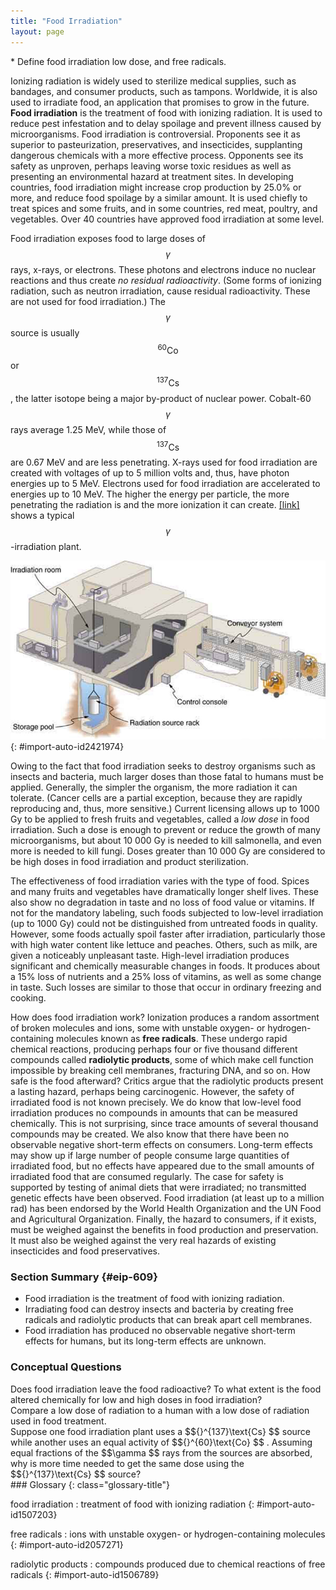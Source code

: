 ```yaml
---
title: "Food Irradiation"
layout: page
---
```


<div class="abstract" markdown="1">
* Define food irradiation low dose, and free radicals.
</div>

Ionizing radiation is widely used to sterilize medical supplies, such as bandages, and consumer products, such as tampons. Worldwide, it is also used to irradiate food, an application that promises to grow in the future. **Food irradiation** is the treatment of food with ionizing radiation. It is used to reduce pest infestation and to delay spoilage and prevent illness caused by microorganisms. Food irradiation is controversial. Proponents see it as superior to pasteurization, preservatives, and insecticides, supplanting dangerous chemicals with a more effective process. Opponents see its safety as unproven, perhaps leaving worse toxic residues as well as presenting an environmental hazard at treatment sites. In developing countries, food irradiation might increase crop production by 25.0% or more, and reduce food spoilage by a similar amount. It is used chiefly to treat spices and some fruits, and in some countries, red meat, poultry, and vegetables. Over 40 countries have approved food irradiation at some level.

Food irradiation exposes food to large doses of  $$\gamma  $$
 rays, x-rays, or electrons. These photons and electrons induce no nuclear reactions and thus create *no residual radioactivity*. (Some forms of ionizing radiation, such as neutron irradiation, cause residual radioactivity. These are not used for food irradiation.) The  $$\gamma  $$
 source is usually  $${}^{60}\text{Co} $$
 or  $${}^{137}\text{Cs} $$ ,
 the latter isotope being a major by-product of nuclear power. Cobalt-60  $$\gamma  $$
 rays average 1.25 MeV, while those of  $${}^{137}\text{Cs} $$
 are 0.67 MeV and are less penetrating. X-rays used for food irradiation are created with voltages of up to 5 million volts and, thus, have photon energies up to 5 MeV. Electrons used for food irradiation are accelerated to energies up to 10 MeV. The higher the energy per particle, the more penetrating the radiation is and the more ionization it can create. [\[link\]](#import-auto-id2421974) shows a typical  $$\gamma  $$
-irradiation plant.

![Figure shows a food irradiation plant with conveyor system that moves the food packages through the irradiation room. The radiation source rack is lowered into a deep storage pool of water.](../resources/Figure_33_04_01a.jpg "A food irradiation plant has a conveyor system to pass items through an intense radiation field behind thick shielding walls. The \( \gamma \) source is lowered into a deep pool of water for safe storage when not in use. Exposure times of up to an hour expose food to doses up to \( 10^{4} \text{Gy} \). "){: #import-auto-id2421974}

Owing to the fact that food irradiation seeks to destroy organisms such as insects and bacteria, much larger doses than those fatal to humans must be applied. Generally, the simpler the organism, the more radiation it can tolerate. (Cancer cells are a partial exception, because they are rapidly reproducing and, thus, more sensitive.) Current licensing allows up to 1000 Gy to be applied to fresh fruits and vegetables, called a *low dose*  in food irradiation. Such a dose is enough to prevent or reduce the growth of many microorganisms, but about 10 000 Gy is needed to kill salmonella, and even more is needed to kill fungi. Doses greater than 10 000 Gy are considered to be high doses in food irradiation and product sterilization.

The effectiveness of food irradiation varies with the type of food. Spices and many fruits and vegetables have dramatically longer shelf lives. These also show no degradation in taste and no loss of food value or vitamins. If not for the mandatory labeling, such foods subjected to low-level irradiation (up to 1000 Gy) could not be distinguished from untreated foods in quality. However, some foods actually spoil faster after irradiation, particularly those with high water content like lettuce and peaches. Others, such as milk, are given a noticeably unpleasant taste. High-level irradiation produces significant and chemically measurable changes in foods. It produces about a 15% loss of nutrients and a 25% loss of vitamins, as well as some change in taste. Such losses are similar to those that occur in ordinary freezing and cooking.

How does food irradiation work? Ionization produces a random assortment of broken molecules and ions, some with unstable oxygen- or hydrogen-containing molecules known as **free radicals**. These undergo rapid chemical reactions, producing perhaps four or five thousand different compounds called **radiolytic products**, some of which make cell function impossible by breaking cell membranes, fracturing DNA, and so on. How safe is the food afterward? Critics argue that the radiolytic products present a lasting hazard, perhaps being carcinogenic. However, the safety of irradiated food is not known precisely. We do know that low-level food irradiation produces no compounds in amounts that can be measured chemically. This is not surprising, since trace amounts of several thousand compounds may be created. We also know that there have been no observable negative short-term effects on consumers. Long-term effects may show up if large number of people consume large quantities of irradiated food, but no effects have appeared due to the small amounts of irradiated food that are consumed regularly. The case for safety is supported by testing of animal diets that were irradiated; no transmitted genetic effects have been observed. Food irradiation (at least up to a million rad) has been endorsed by the World Health Organization and the UN Food and Agricultural Organization. Finally, the hazard to consumers, if it exists, must be weighed against the benefits in food production and preservation. It must also be weighed against the very real hazards of existing insecticides and food preservatives.

### Section Summary   {#eip-609}

* Food irradiation is the treatment of food with ionizing radiation.
* Irradiating food can destroy insects and bacteria by creating free radicals and radiolytic products that can break apart cell membranes.
* Food irradiation has produced no observable negative short-term effects for humans, but its long-term effects are unknown.

### Conceptual Questions

<div class="exercise" data-element-type="conceptual-questions">
<div class="problem" markdown="1">
Does food irradiation leave the food radioactive? To what extent is the food altered chemically for low and high doses in food irradiation?

</div>
</div>

<div class="exercise" data-element-type="conceptual-questions">
<div class="problem" markdown="1">
Compare a low dose of radiation to a human with a low dose of radiation used in food treatment.

</div>
</div>

<div class="exercise" data-element-type="conceptual-questions">
<div class="problem" markdown="1">
Suppose one food irradiation plant uses a  $${}^{137}\text{Cs} $$
 source while another uses an equal activity of  $${}^{60}\text{Co} $$ .
 Assuming equal fractions of the  $$\gamma  $$
 rays from the sources are absorbed, why is more time needed to get the same dose using the  $${}^{137}\text{Cs} $$
 source?

</div>
</div>

<div class="glossary" markdown="1">
### Glossary
{: class="glossary-title"}

food irradiation
: treatment of food with ionizing radiation
{: #import-auto-id1507203}

free radicals
: ions with unstable oxygen- or hydrogen-containing molecules
{: #import-auto-id2057271}

radiolytic products
: compounds produced due to chemical reactions of free radicals
{: #import-auto-id1506789}

</div>
